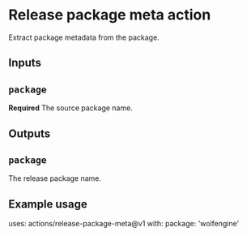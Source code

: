 # Release package meta action

Extract package metadata from the package.

## Inputs

## `package`

**Required** The source package name.

## Outputs

## `package`

The release package name.

## Example usage

uses: actions/release-package-meta@v1
with:
  package: 'wolfengine'
